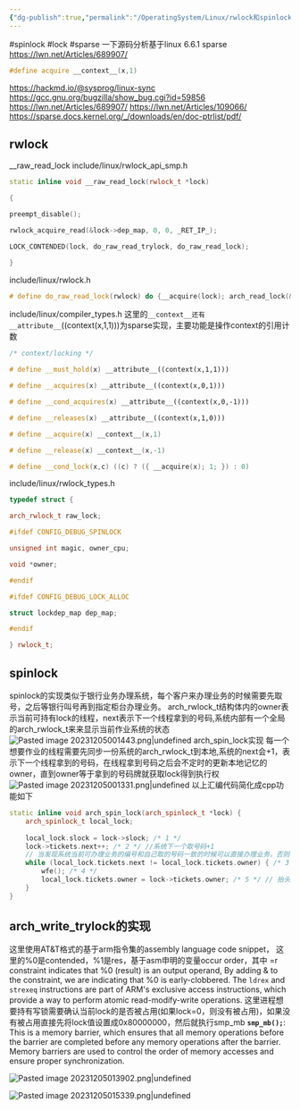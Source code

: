```yaml
---
{"dg-publish":true,"permalink":"/OperatingSystem/Linux/rwlock和spinlock实现/","noteIcon":"3"}
---
```


#spinlock #lock #sparse
一下源码分析基于linux 6.6.1
sparse
https://lwn.net/Articles/689907/

```cpp
#define acquire __context__(x,1)

```

https://hackmd.io/@sysprog/linux-sync
https://gcc.gnu.org/bugzilla/show_bug.cgi?id=59856
https://lwn.net/Articles/689907/
https://lwn.net/Articles/109066/
https://sparse.docs.kernel.org/_/downloads/en/doc-ptrlist/pdf/

## rwlock

\_\_raw_read_lock
include/linux/rwlock_api_smp.h

```cpp
static inline void __raw_read_lock(rwlock_t *lock)

{

preempt_disable();

rwlock_acquire_read(&lock->dep_map, 0, 0, _RET_IP_);

LOCK_CONTENDED(lock, do_raw_read_trylock, do_raw_read_lock);

}

```

include/linux/rwlock.h
```cpp
# define do_raw_read_lock(rwlock) do {__acquire(lock); arch_read_lock(&(rwlock)->raw_lock); } while (0)

```

include/linux/compiler_types.h
这里的`__context__还有__attribute__`((context(x,1,1)))为sparse实现，主要功能是操作context的引用计数
```cpp
/* context/locking */

# define __must_hold(x) __attribute__((context(x,1,1)))

# define __acquires(x) __attribute__((context(x,0,1)))

# define __cond_acquires(x) __attribute__((context(x,0,-1)))

# define __releases(x) __attribute__((context(x,1,0)))

# define __acquire(x) __context__(x,1)

# define __release(x) __context__(x,-1)

# define __cond_lock(x,c) ((c) ? ({ __acquire(x); 1; }) : 0)

```


include/linux/rwlock_types.h
```cpp
typedef struct {

arch_rwlock_t raw_lock;

#ifdef CONFIG_DEBUG_SPINLOCK

unsigned int magic, owner_cpu;

void *owner;

#endif

#ifdef CONFIG_DEBUG_LOCK_ALLOC

struct lockdep_map dep_map;

#endif

} rwlock_t;

```

## spinlock
spinlock的实现类似于银行业务办理系统，每个客户来办理业务的时候需要先取号，之后等银行叫号再到指定柜台办理业务。
arch_rwlock_t结构体内的owner表示当前可持有lock的线程，next表示下一个线程拿到的号码,系统内部有一个全局的arch_rwlock_t来来显示当前作业系统的状态
![Pasted image 20231205001443.png|undefined](/img/user/Pasted%20image%2020231205001443.png)
arch_spin_lock实现
每一个想要作业的线程需要先同步一份系统的arch_rwlock_t到本地,系统的next会+1，表示下一个线程拿到的号码，在线程拿到号码之后会不定时的更新本地记忆的owner，直到owner等于拿到的号码牌就获取lock得到执行权
![Pasted image 20231205001331.png|undefined](/img/user/Pasted%20image%2020231205001331.png)
以上汇编代码简化成cpp功能如下

```cpp
static inline void arch_spin_lock(arch_spinlock_t *lock) {
    arch_spinlock_t local_lock;
 
    local_lock.slock = lock->slock; /* 1 */
    lock->tickets.next++; /* 2 */ //系统下一个取号码+1
    // 当发现系统当前可办理业务的编号和自己取的号码一致的时候可以直接办理业务，否则等待，不时抬头检查
    while (local_lock.tickets.next != local_lock.tickets.owner) { /* 3 */
        wfe(); /* 4 */
        local_lock.tickets.owner = lock->tickets.owner; /* 5 */ // 抬头更新记录一下系统最新的办理人编号
    }
} 
```

## arch_write_trylock的实现
这里使用AT&T格式的基于arm指令集的assembly language code snippet，
这里的%0是contended，%1是res，基于asm申明的变量occur order，其中
=r  constraint indicates that %0 (result) is an output operand, By adding & to the constraint, we are indicating that %0 is early-clobbered.
The `ldrex` and `strexeq` instructions are part of ARM's exclusive access instructions, which provide a way to perform atomic read-modify-write operations.
这里进程想要持有写锁需要确认当前lock的是否被占用(如果lock=0，则没有被占用)，如果没有被占用直接先将lock值设置成0x80000000，然后就执行smp_mb
**`smp_mb();`**: This is a memory barrier, which ensures that all memory operations before the barrier are completed before any memory operations after the barrier. Memory barriers are used to control the order of memory accesses and ensure proper synchronization.

![Pasted image 20231205013902.png|undefined](/img/user/Pasted%20image%2020231205013902.png)

![Pasted image 20231205015339.png|undefined](/img/user/Pasted%20image%2020231205015339.png)